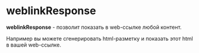 # weblinkResponse

**weblinkResponse** - позволит показать в web-ссылке любой контент. 

Например вы можете сгенерировать html-разметку и показать этот html в вашей web-ссылке.





